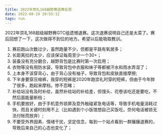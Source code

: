 ```yaml
---
title: 2022年崇礼168越野赛退赛反思
date: 2022-08-29 20:55:12
tags: run
---
```


2022年崇礼168超级越野赛GTC组遗憾退赛。这次退赛说明自己还是太菜了。赛后回想了一下，这次做得不到位的地方。希望以后能吸取教训。

<!-- more -->


1. 赛前跑山次数过少，虽然跑量不少，但都是平路有氧居多；
2. 长距离拉的太少，应该保证每周至少一个30+；
3. 装备没有充分磨合，越野背包是比赛时第一次启用；
4. 衣物等没有用防水袋，导致背包中衣服和袜子等都被汗水和雨水弄湿了；
5. 上本身不该穿背心，由于背心没有袖子，导致背包和皮肤直接摩擦;
6. 下半身要穿压缩裤，我穿的短裤是2020年跑崇礼时穿的短裤，但由于今年胖了很多，跑起来摩档，惨不忍睹；
7. 补给站没有及时补给，虽然补给站的补给差，但馒头、花卷该吃还是要吃，不然后面能量断档；
8. 手机要放好，由于手机意外锁屏及意外触碰紧急电话等，导致手机电量消耗过快，而且关键时刻用不上（比如遇到个小饭馆想自己买饭吃，奈何电话被锁无法付账而放弃）;
9. 不要受外界因素、情绪干扰，坚定信念，每到一个站点看到一群攘攘退赛的，导致后来自己的心态也变化了；


